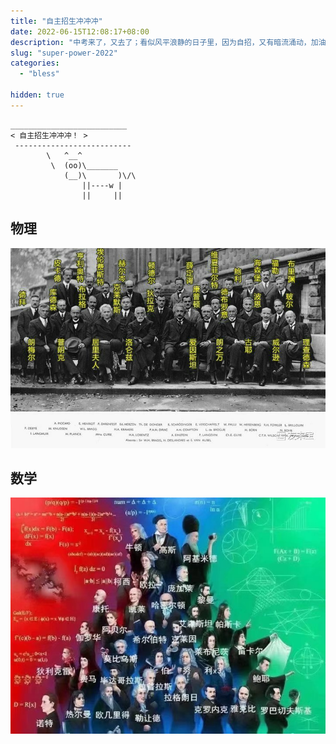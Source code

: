 ```yaml
---
title: "自主招生冲冲冲"
date: 2022-06-15T12:08:17+08:00
description: "中考来了，又去了；看似风平浪静的日子里，因为自招，又有暗流涌动，加油，你能行"
slug: "super-power-2022"
categories:
  - "bless"

hidden: true
---
```


```
__________________________
< 自主招生冲冲冲！ >
 --------------------------
        \   ^__^
         \  (oo)\_______
            (__)\       )\/\
                ||----w |
                ||     ||
```

## 物理
![Physics](physics.jpg)
## 数学
![Math](math.jpg)
